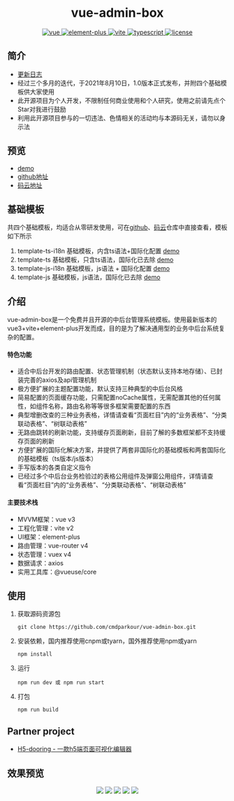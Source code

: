 <h1 align="center">vue-admin-box</h1>
<p align="center">
    <a href="https://github.com/vuejs/vue-next">
        <img src="https://img.shields.io/badge/vue3-3.0.5-brightgreen.svg" alt="vue">
    </a>
    <a href="https://github.com/element-plus/element-plus">
        <img src="https://img.shields.io/badge/elementPlus-1.0.2beta.42-brightgreen.svg" alt="element-plus">
    </a>
    <a href="https://github.com/vitejs/vite">
        <img src="https://img.shields.io/badge/vite-2.2.3-brightgreen.svg" alt="vite">
    </a>
    <a href="https://github.com/microsoft/TypeScript">
        <img src="https://img.shields.io/badge/typescript-4.1.3-brightgreen.svg" alt="typescript">
    </a>
    <a href="https://github.com/hsiangleev/element-plus-admin/blob/master/LICENSE">
        <img src="https://img.shields.io/github/license/mashape/apistatus.svg" alt="license">
    </a>
</p>

### 

## 简介

- [更新日志](./VERSION.md)
- 经过三个多月的迭代，于2021年8月10日，1.0版本正式发布，并附四个基础模板供大家使用
- 此开源项目为个人开发，不限制任何商业使用和个人研究，使用之前请先点个Star对我进行鼓励
- 利用此开源项目参与的一切违法、色情相关的活动均与本源码无关，请勿以身示法

## 预览

- [demo](http://vue-admin-box.51weblove.com)
- [github地址](https://github.com/cmdparkour/vue-admin-box)
- [码云地址](https://gitee.com/cmdparkour/vue-admin-box)

## 基础模板
共四个基础模板，均适合从零研发使用，可在[github](https://github.com/cmdparkour/vue-admin-box-template)、[码云](https://gitee.com/cmdparkour/vue-admin-box-template)仓库中直接查看，模板如下所示
1. template-ts-i18n 基础模板，内含ts语法+国际化配置 [demo](http://vue-admin-box-template.51weblove.com/ts-i18n/)
2. template-ts 基础模板，只含ts语法，国际化已去除 [demo](http://vue-admin-box-template.51weblove.com/ts)
3. template-js-i18n 基础模板，js语法 + 国际化配置 [demo](http://vue-admin-box-template.51weblove.com/js-i18n)
4. template-js 基础模板，js语法，国际化已去除 [demo](http://vue-admin-box-template.51weblove.com/js)

## 介绍

vue-admin-box是一个免费并且开源的中后台管理系统模板。使用最新版本的vue3+vite+element-plus开发而成，目的是为了解决通用型的业务中后台系统复杂的配置。

#### 特色功能

- 适合中后台开发的路由配置、状态管理机制（状态默认支持本地存储）、已封装完善的axios及api管理机制
- 极方便扩展的主题配置功能，默认支持三种典型的中后台风格
- 简易配置的页面缓存功能，只需配置noCache属性，无需配置其他的任何属性，如组件名称，路由名称等等很多框架需要配置的东西
- 典型增删改查的三种业务表格，详情请查看“页面栏目”内的“业务表格”、“分类联动表格”、“树联动表格”
- 无路由跳转的刷新功能，支持缓存页面刷新，目前了解的多数框架都不支持缓存页面的刷新
- 方便扩展的国际化解决方案，并提供了两套非国际化的基础模板和两套国际化的基础模板（ts版本/js版本）
- 手写版本的各类自定义指令
- 已经过多个中后台业务检验过的表格公用组件及弹窗公用组件，详情请查看“页面栏目”内的“业务表格”、“分类联动表格”、“树联动表格”

#### 主要技术栈

- MVVM框架：vue v3
- 工程化管理：vite v2
- UI框架：element-plus
- 路由管理：vue-router v4
- 状态管理：vuex v4
- 数据请求：axios
- 实用工具库：@vueuse/core

## 使用

1. 获取源码资源包

   ```
   git clone https://github.com/cmdparkour/vue-admin-box.git
   ```

   

2. 安装依赖，国内推荐使用cnpm或tyarn，国外推荐使用npm或yarn

   ```
   npm install
   ```

   

3. 运行

   ```
   npm run dev 或 npm run start
   ```

   

4. 打包

   ```
   npm run build
   ```
   
## Partner project
* [H5-dooring - 一款h5端页面可视化编辑器](http://h5.dooring.cn)


## 效果预览

<p align="center">
    <img src="http://blog.51weblove.com/wp-content/uploads/2021/08/QQ截图20210810174824.png">
    <img src="http://blog.51weblove.com/wp-content/uploads/2021/08/QQ截图20210810174848.png">
    <img src="http://blog.51weblove.com/wp-content/uploads/2021/08/QQ截图20210810174923.png">
    <img src="http://blog.51weblove.com/wp-content/uploads/2021/08/QQ截图20210810174940.png">
    <img src="http://blog.51weblove.com/wp-content/uploads/2021/08/QQ截图20210810175009.png">
</p>